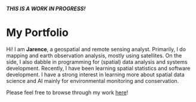 _**THIS IS A WORK IN PROGRESS!**_

# My Portfolio

Hi! I am **Jarence**, a geospatial and remote sensing analyst. Primarily, I do mapping and earth observation analysis, mostly using satellites. On the side, I also dabble in programming for (spatial) data analysis and systems development. Recently, I have been learning spatial statistics and software development. I have a strong interest in learning more about spatial data science and AI mainly for environmental monitoring and conservation.

Please feel free to browse through my work [here](https://jarencecasisirano.github.io/jdcasisirano-portfolio/)!
